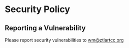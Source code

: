 # Security Policy

## Reporting a Vulnerability

Please report security vulnerabilities to wm@ztlartcc.org
